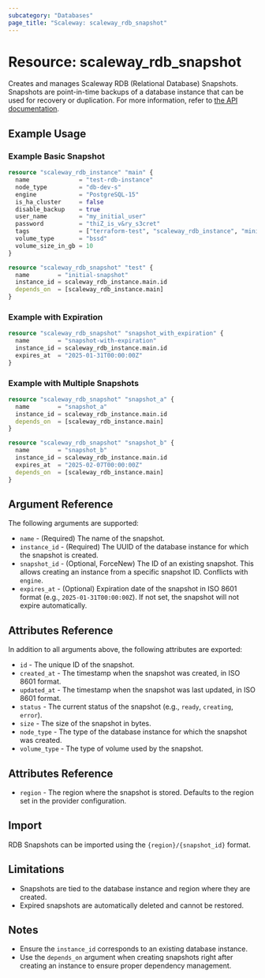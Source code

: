 ```yaml
---
subcategory: "Databases"
page_title: "Scaleway: scaleway_rdb_snapshot"
---
```


# Resource: scaleway_rdb_snapshot

Creates and manages Scaleway RDB (Relational Database) Snapshots.
Snapshots are point-in-time backups of a database instance that can be used for recovery or duplication.
For more information, refer to [the API documentation](https://www.scaleway.com/en/developers/api/managed-database-postgre-mysql/).

## Example Usage

### Example Basic Snapshot

```terraform
resource "scaleway_rdb_instance" "main" {
  name              = "test-rdb-instance"
  node_type         = "db-dev-s"
  engine            = "PostgreSQL-15"
  is_ha_cluster     = false
  disable_backup    = true
  user_name         = "my_initial_user"
  password          = "thiZ_is_v&ry_s3cret"
  tags              = ["terraform-test", "scaleway_rdb_instance", "minimal"]
  volume_type       = "bssd"
  volume_size_in_gb = 10
}

resource "scaleway_rdb_snapshot" "test" {
  name        = "initial-snapshot"
  instance_id = scaleway_rdb_instance.main.id
  depends_on  = [scaleway_rdb_instance.main]
}
```

### Example with Expiration

```terraform
resource "scaleway_rdb_snapshot" "snapshot_with_expiration" {
  name        = "snapshot-with-expiration"
  instance_id = scaleway_rdb_instance.main.id
  expires_at  = "2025-01-31T00:00:00Z"
}
```

### Example with Multiple Snapshots

```terraform
resource "scaleway_rdb_snapshot" "snapshot_a" {
  name        = "snapshot_a"
  instance_id = scaleway_rdb_instance.main.id
  depends_on  = [scaleway_rdb_instance.main]
}

resource "scaleway_rdb_snapshot" "snapshot_b" {
  name        = "snapshot_b"
  instance_id = scaleway_rdb_instance.main.id
  expires_at  = "2025-02-07T00:00:00Z"
  depends_on  = [scaleway_rdb_instance.main]
}
```

## Argument Reference

The following arguments are supported:

- `name` - (Required) The name of the snapshot.
- `instance_id` - (Required) The UUID of the database instance for which the snapshot is created.
- `snapshot_id` - (Optional, ForceNew) The ID of an existing snapshot. This allows creating an instance from a specific snapshot ID. Conflicts with `engine`.
- `expires_at` - (Optional) Expiration date of the snapshot in ISO 8601 format (e.g., `2025-01-31T00:00:00Z`). If not set, the snapshot will not expire automatically.

## Attributes Reference

In addition to all arguments above, the following attributes are exported:

- `id` - The unique ID of the snapshot.
- `created_at` - The timestamp when the snapshot was created, in ISO 8601 format.
- `updated_at` - The timestamp when the snapshot was last updated, in ISO 8601 format.
- `status` - The current status of the snapshot (e.g., `ready`, `creating`, `error`).
- `size` - The size of the snapshot in bytes.
- `node_type` - The type of the database instance for which the snapshot was created.
- `volume_type` - The type of volume used by the snapshot.

## Attributes Reference

- `region` - The region where the snapshot is stored. Defaults to the region set in the provider configuration.

## Import

RDB Snapshots can be imported using the `{region}/{snapshot_id}` format.

## Limitations

- Snapshots are tied to the database instance and region where they are created.
- Expired snapshots are automatically deleted and cannot be restored.

## Notes

- Ensure the `instance_id` corresponds to an existing database instance.
- Use the `depends_on` argument when creating snapshots right after creating an instance to ensure proper dependency management.
